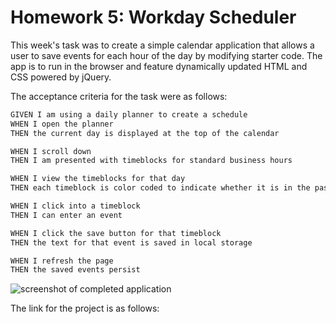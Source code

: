 # Homework 5: Workday Scheduler

This week's task was to create a simple calendar application that allows a user to save events for each hour of the day by modifying starter code. The app is to run in the browser and feature dynamically updated HTML and CSS powered by jQuery.

The acceptance criteria for the task were as follows:

```md
GIVEN I am using a daily planner to create a schedule
WHEN I open the planner
THEN the current day is displayed at the top of the calendar

WHEN I scroll down
THEN I am presented with timeblocks for standard business hours

WHEN I view the timeblocks for that day
THEN each timeblock is color coded to indicate whether it is in the past, present, or future

WHEN I click into a timeblock
THEN I can enter an event

WHEN I click the save button for that timeblock
THEN the text for that event is saved in local storage

WHEN I refresh the page
THEN the saved events persist
```

![screenshot of completed application]()

The link for the project is as follows:
